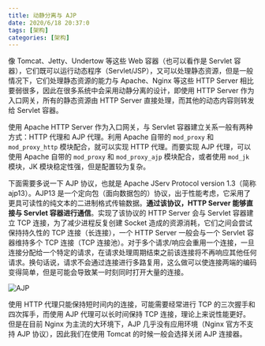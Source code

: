 ```yaml
---
title: 动静分离与 AJP
date: 2020/6/18 20:37:0
tags: [架构]
categories: [架构]
---
```


像 Tomcat、Jetty、Undertow 等这些 Web 容器（也可以看作是 Servlet 容器），它们既可以运行动态程序（Servlet/JSP），又可以处理静态资源，但是一般情况下，它们处理静态资源的能力与 Apache、Nginx 等这些 HTTP Server 相比要弱很多，因此在很多系统中会采用动静分离的设计，即使用 HTTP Server 作为入口网关，所有的静态资源由 HTTP Server 直接处理，而其他的动态内容则转发给 Servlet 容器。

<!--more-->

使用 Apache HTTP Server 作为入口网关，与 Servlet 容器建立关系一般有两种方式：HTTP 代理和 AJP 代理。利用 Apache 自带的 `mod_proxy` 和 `mod_proxy_http` 模块配合，就可以实现 HTTP 代理。而要实现 AJP 代理，可以使用 Apache 自带的 `mod_proxy` 和 `mod_proxy_ajp` 模块配合，或者使用 `mod_jk` 模块，JK 模块稳定性强，但是配置较为复杂。

下面需要多说一下 AJP 协议，也就是 Apache JServ Protocol version 1.3（简称 ajp13）。AJP13 是一个定向包（面向数据包的）协议，出于性能考虑，它采用了更具可读性的纯文本的二进制格式传输数据。**通过该协议，HTTP Server 能够直接与 Servlet 容器进行通信**。实现了该协议的 HTTP Server 会与 Servlet 容器建立 TCP 连接，为了减少进程反复创建 Socket 造成的资源消耗，它们之间会尝试保持持久性的 TCP 连接（长连接），一个 HTTP Server 一般会与一个 Servlet 容器维持多个 TCP 连接（TCP 连接池）。对于多个请求/响应会重用一个连接，一旦连接分配给一个特定的请求，在请求处理周期结束之前该连接将不再响应其他任何请求。换句话说，请求不会通过连接进行多路复用，这么做可以使连接两端的编码变得简单，但是可能会导致某一时刻同时打开大量的连接。

![AJP](https://cdn.jsdelivr.net/gh/nekolr/image-hosting@202006190013/2020/06/18/Aa1.png)

使用 HTTP 代理只能保持短时间内的连接，可能需要经常进行 TCP 的三次握手和四次挥手，而使用 AJP 代理可以长时间保持 TCP 连接，理论上来说性能更好。但是在目前 Nginx 为主流的大环境下，AJP 几乎没有应用环境（Nginx 官方不支持 AJP 协议），因此我们在使用 Tomcat 的时候一般会选择关闭 AJP 连接器。